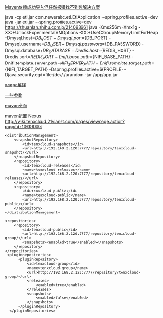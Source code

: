 [Maven依赖成功导入但任然报错找不到包解决方案](https://blog.csdn.net/weixin_42058472/article/details/106638027)  

java -cp etl.jar com.newerabc.etl.EtlApplication --spring.profiles.active=dev
java -jar etl.jar --spring.profiles.active=dev
https://zhuanlan.zhihu.com/p/214093661
java -Xms256m -Xmx1g -XX:+UnlockExperimentalVMOptions -XX:+UseCGroupMemoryLimitForHeap -Dmysql.host=${DB_HOST} -Dmysql.port=${DB_PORT} -Dmysql.username=${DB_USER} -Dmysql.password=${DB_PASSWORD} -Dmysql.database=${DB_DATABASE} -Dredis.host=${REDIS_HOST} -Dredis.port=${REDIS_PORT} -Dnifi.base.path=${NIFI_BASE_PATH} -Dnifi.template.server.path=${NIFI_SERVER_PATH} -Dnifi.template.target.path=${NIFI_TARGET_PATH} -Dspring.profiles.active=${PROFILE} -Djava.security.egd=file:/dev/./urandom -jar /app/app.jar



[scope解释](https://www.cnblogs.com/satire/p/15068971.html#:~:text=Maven%20%E4%B8%AD%E4%BD%BF%E7%94%A8%20scope%20%E6%9D%A5%E6%8C%87%E5%AE%9A%E5%BD%93%E5%89%8D%E5%8C%85%E7%9A%84%E4%BE%9D%E8%B5%96%E8%8C%83%E5%9B%B4%E5%92%8C%E4%BE%9D%E8%B5%96%E7%9A%84%E4%BC%A0%E9%80%92%E6%80%A7%E3%80%82%20%E5%B8%B8%E8%A7%81%E7%9A%84%E5%8F%AF%E9%80%89%E5%80%BC%E6%9C%89%EF%BC%9A%20compile%2C%20provided%2C%20runtime%2C,%E4%B8%BB%E8%A6%81%E6%98%AF%E7%94%A8%E5%9C%A8%20pom.xml%20%E6%96%87%E4%BB%B6%E4%B8%AD%E7%9A%84%E4%BE%9D%E8%B5%96%E5%AE%9A%E4%B9%89%E9%83%A8%E5%88%86%EF%BC%8C%E4%BE%8B%E5%A6%82%EF%BC%9A%20compile%20%EF%BC%9A%E4%B8%BA%20%E9%BB%98%E8%AE%A4%E7%9A%84%20%E4%BE%9D%E8%B5%96%E6%9C%89%E6%95%88%E8%8C%83%E5%9B%B4%E3%80%82%20%E5%A6%82%E6%9E%9C%E5%9C%A8%E5%AE%9A%E4%B9%89%E4%BE%9D%E8%B5%96%E5%85%B3%E7%B3%BB%E7%9A%84%E6%97%B6%E5%80%99%EF%BC%8C%E6%B2%A1%E6%9C%89%E6%98%8E%E7%A1%AE%E6%8C%87%E5%AE%9A%E4%BE%9D%E8%B5%96%E6%9C%89%E6%95%88%E8%8C%83%E5%9B%B4%E7%9A%84%E8%AF%9D%EF%BC%8C%E5%88%99%E9%BB%98%E8%AE%A4%E9%87%87%E7%94%A8%E8%AF%A5%E4%BE%9D%E8%B5%96%E6%9C%89%E6%95%88%E8%8C%83%E5%9B%B4%E3%80%82)

[一些参数](https://www.cnblogs.com/hiver/p/7850954.html)

[maven全面](https://www.runoob.com/maven/maven-pom.html)

maven配置 Nexus
http://wiki.tenxcloud.21vianet.com/pages/viewpage.action?pageId=13698884
```
<distributionManagement>
    <snapshotRepository>
        <id>tenxcloud-snapshots</id>
        <url>http://192.168.2.120:7777/repository/tenxcloud-snapshot/</url>
    </snapshotRepository>
    <repository>
        <id>tenxcloud-releases</id>
        <name>tenxcloud-releases</name>
        <url>http://192.168.2.120:7777/repository/tenxcloud-releases/</url>
    </repository>
    <repository>
        <id>tenxcloud-public</id>
        <name>tenxcloud-public</name>
        <url>http://192.168.2.120:7777/repository/tenxcloud-public/</url>
    </repository>
</distributionManagement>

<repositories>
    <repository>
        <id>tenxcloud-public</id>
        <url>http://192.168.2.120:7777/repository/tenxcloud-group/</url>
        <snapshots><enabled>true</enabled></snapshots>
    </repository>
</repositories>
 <pluginRepositories>
      <pluginRepository>
          <id>tenxcloud-group</id>
          <name>tenxcloud-group</name>
          <url>http://192.168.2.120:7777/repository/tenxcloud-group/</url>
          <releases>
              <enabled>true</enabled>
          </releases>
          <snapshots>
              <enabled>false</enabled>
          </snapshots>
      </pluginRepository>
  </pluginRepositories>
```